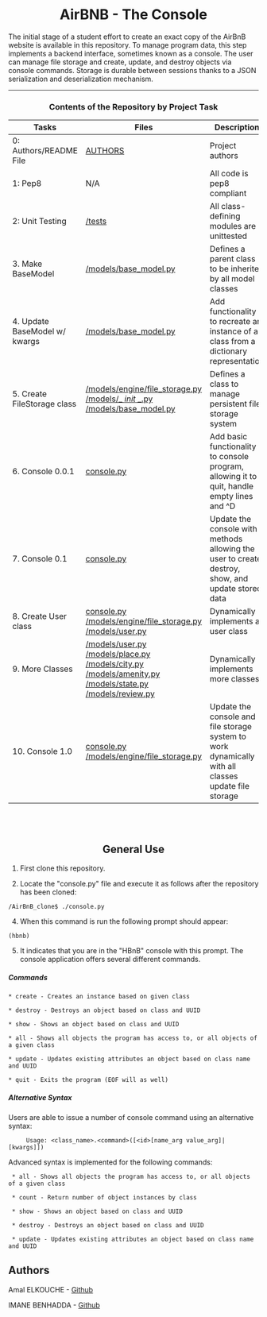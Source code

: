 <center> <h1>AirBNB - The Console</h1> </center>

The initial stage of a student effort to create an exact copy of the AirBnB website is available in this repository. To manage program data, this step implements a backend interface, sometimes known as a console. The user can manage file storage and create, update, and destroy objects via console commands. Storage is durable between sessions thanks to a JSON serialization and deserialization mechanism.

---

<center><h3>Contents of the Repository by Project Task</h3> </center>

| Tasks | Files | Description |
| ----- | ----- | ------ |
| 0: Authors/README File | [AUTHORS](https://github.com/Esperanza211/AirBnB_clone_v2/blob/master/AUTHORS) | Project authors |
| 1: Pep8 | N/A | All code is pep8 compliant|
| 2: Unit Testing | [/tests](https://github.com/Esperanza211/AirBnB_clone_v2/tree/master/tests) | All class-defining modules are unittested |
| 3. Make BaseModel | [/models/base_model.py](https://github.com/Esperanza211/AirBnB_clone_v2/blob/master/models/base_model.py) | Defines a parent class to be inherited by all model classes|
| 4. Update BaseModel w/ kwargs | [/models/base_model.py](https://github.com/Esperanza211/AirBnB_clone_v2/blob/master/models/base_model.py) | Add functionality to recreate an instance of a class from a dictionary representation|
| 5. Create FileStorage class | [/models/engine/file_storage.py](https://github.com/Esperanza211/AirBnB_clone_v2/blob/master/models/engine/file_storage.py) [/models/_ _init_ _.py](https://github.com/Esperanza211/AirBnB_clone_v2/blob/master/models/__init__.py) [/models/base_model.py](https://github.com/Esperanza211/AirBnB_clone_v2/blob/master/models/base_model.py) | Defines a class to manage persistent file storage system|
| 6. Console 0.0.1 | [console.py](https://github.com/Esperanza211/AirBnB_clone_v2/blob/master/console.py) | Add basic functionality to console program, allowing it to quit, handle empty lines and ^D |
| 7. Console 0.1 | [console.py](https://github.com/Esperanza211/AirBnB_clone_v2/blob/master/console.py) | Update the console with methods allowing the user to create, destroy, show, and update stored data |
| 8. Create User class | [console.py](https://github.com/Esperanza211/AirBnB_clone_v2/blob/master/console.py) [/models/engine/file_storage.py](https://github.com/Esperanza211/AirBnB_clone_v2/blob/master/models/engine/file_storage.py) [/models/user.py](https://github.com/Esperanza211/AirBnB_clone_v2/blob/master/models/user.py) | Dynamically implements a user class |
| 9. More Classes | [/models/user.py](https://github.com/Esperanza211/AirBnB_clone_v2/blob/master/models/user.py) [/models/place.py](https://github.com/Esperanza211/AirBnB_clone_v2/blob/master/models/place.py) [/models/city.py](https://github.com/Esperanza211/AirBnB_clone_v2/blob/master/models/city.py) [/models/amenity.py](https://github.com/Esperanza211/AirBnB_clone_v2/blob/master/models/amenity.py) [/models/state.py](https://github.com/Esperanza211/AirBnB_clone_v2/blob/master/models/state.py) [/models/review.py](https://github.com/Esperanza211/AirBnB_clone_v2/blob/master/models/review.py) | Dynamically implements more classes |
| 10. Console 1.0 | [console.py](https://github.com/Esperanza211/AirBnB_clone_v2/blob/master/console.py) [/models/engine/file_storage.py](https://github.com/Esperanza211/AirBnB_clone_v2/blob/master/models/engine/file_storage.py) | Update the console and file storage system to work dynamically with all  classes update file storage |
<br>
<br>
<center> <h2>General Use</h2> </center>

1. First clone this repository.

3. Locate the "console.py" file and execute it as follows after the repository has been cloned: 
```
/AirBnB_clone$ ./console.py
```
4. When this command is run the following prompt should appear:
```
(hbnb)
```
5. It indicates that you are in the "HBnB" console with this prompt. The console application offers several different commands.

##### Commands
    * create - Creates an instance based on given class

    * destroy - Destroys an object based on class and UUID

    * show - Shows an object based on class and UUID

    * all - Shows all objects the program has access to, or all objects of a given class

    * update - Updates existing attributes an object based on class name and UUID

    * quit - Exits the program (EOF will as well)

##### Alternative Syntax
 Users are able to issue a number of console command using an alternative syntax:
 
         Usage: <class_name>.<command>([<id>[name_arg value_arg]|[kwargs]])
  Advanced syntax is implemented for the following commands:
  
     * all - Shows all objects the program has access to, or all objects of a given class
 
     * count - Return number of object instances by class
  
     * show - Shows an object based on class and UUID
  
     * destroy - Destroys an object based on class and UUID
 
     * update - Updates existing attributes an object based on class name and UUID

## Authors
 Amal ELKOUCHE - [Github](https://github.com/Esperanza211)
 
 IMANE BENHADDA - [Github](https://github.com/imanebenhadda)

<br>
<br>
